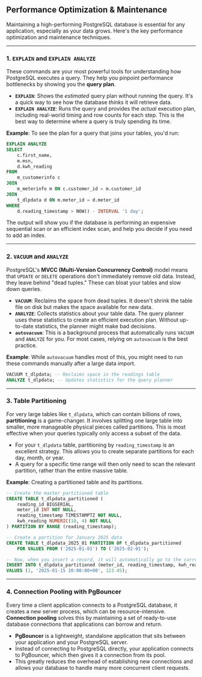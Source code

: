 ## Performance Optimization & Maintenance

Maintaining a high-performing PostgreSQL database is essential for any application, especially as your data grows. Here's the key performance optimization and maintenance techniques.

-----

### **1. `EXPLAIN` and `EXPLAIN ANALYZE`**

These commands are your most powerful tools for understanding how PostgreSQL executes a query. They help you pinpoint performance bottlenecks by showing you the **query plan**.

  * **`EXPLAIN`**: Shows the *estimated* query plan without running the query. It's a quick way to see how the database *thinks* it will retrieve data.
  * **`EXPLAIN ANALYZE`**: Runs the query and provides the *actual* execution plan, including real-world timing and row counts for each step. This is the best way to determine where a query is truly spending its time.

**Example**: To see the plan for a query that joins your tables, you'd run:

```sql
EXPLAIN ANALYZE
SELECT
    c.first_name,
    m.msn,
    d.kwh_reading
FROM
    m_customerinfo c
JOIN
    m_meterinfo m ON c.customer_id = m.customer_id
JOIN
    t_dlpdata d ON m.meter_id = d.meter_id
WHERE
    d.reading_timestamp > NOW() - INTERVAL '1 day';
```

The output will show you if the database is performing an expensive sequential scan or an efficient index scan, and help you decide if you need to add an index.

-----

### **2. `VACUUM` and `ANALYZE`**

PostgreSQL's **MVCC (Multi-Version Concurrency Control)** model means that `UPDATE` or `DELETE` operations don't immediately remove old data. Instead, they leave behind "dead tuples." These can bloat your tables and slow down queries.

  * **`VACUUM`**: Reclaims the space from dead tuples. It doesn't shrink the table file on disk but makes the space available for new data.
  * **`ANALYZE`**: Collects statistics about your table data. The query planner uses these statistics to create an efficient execution plan. Without up-to-date statistics, the planner might make bad decisions.
  * **`autovacuum`**: This is a background process that automatically runs `VACUUM` and `ANALYZE` for you. For most cases, relying on `autovacuum` is the best practice.

**Example**: While `autovacuum` handles most of this, you might need to run these commands manually after a large data import.

```sql
VACUUM t_dlpdata; -- Reclaims space in the readings table
ANALYZE t_dlpdata; -- Updates statistics for the query planner
```

-----

### **3. Table Partitioning**

For very large tables like `t_dlpdata`, which can contain billions of rows, **partitioning** is a game-changer. It involves splitting one large table into smaller, more manageable physical pieces called partitions. This is most effective when your queries typically only access a subset of the data.

  * For your `t_dlpdata` table, partitioning by `reading_timestamp` is an excellent strategy. This allows you to create separate partitions for each day, month, or year.
  * A query for a specific time range will then only need to scan the relevant partition, rather than the entire massive table.

**Example**: Creating a partitioned table and its partitions.

```sql
-- Create the master partitioned table
CREATE TABLE t_dlpdata_partitioned (
    reading_id BIGSERIAL,
    meter_id INT NOT NULL,
    reading_timestamp TIMESTAMPTZ NOT NULL,
    kwh_reading NUMERIC(10, 4) NOT NULL
) PARTITION BY RANGE (reading_timestamp);

-- Create a partition for January 2025 data
CREATE TABLE t_dlpdata_2025_01 PARTITION OF t_dlpdata_partitioned
    FOR VALUES FROM ('2025-01-01') TO ('2025-02-01');

-- Now, when you insert a record, it will automatically go to the correct partition
INSERT INTO t_dlpdata_partitioned (meter_id, reading_timestamp, kwh_reading)
VALUES (1, '2025-01-15 10:00:00+00', 123.45);
```

-----

### **4. Connection Pooling with PgBouncer**

Every time a client application connects to a PostgreSQL database, it creates a new server process, which can be resource-intensive. **Connection pooling** solves this by maintaining a set of ready-to-use database connections that applications can borrow and return.

  * **PgBouncer** is a lightweight, standalone application that sits between your application and your PostgreSQL server.
  * Instead of connecting to PostgreSQL directly, your application connects to PgBouncer, which then gives it a connection from its pool.
  * This greatly reduces the overhead of establishing new connections and allows your database to handle many more concurrent client requests.
